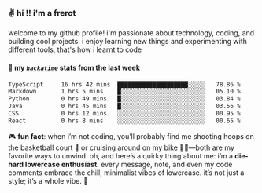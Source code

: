 ### ✌️ hi !! i'm a frerot

welcome to my github profile! i'm passionate about technology, coding, and
building cool projects. i enjoy learning new things and experimenting with
different tools, that's how i learnt to code

#### 📡 my [_`hackatime`_](https://waka.hackclub.com) stats from the last week

<!--START_SECTION:waka-->

```txt
TypeScript     16 hrs 42 mins  ████████████████████░░░░░   78.86 %
Markdown       1 hrs 5 mins    █░░░░░░░░░░░░░░░░░░░░░░░░   05.10 %
Python         0 hrs 49 mins   █░░░░░░░░░░░░░░░░░░░░░░░░   03.84 %
Java           0 hrs 45 mins   █░░░░░░░░░░░░░░░░░░░░░░░░   03.56 %
CSS            0 hrs 12 mins   ░░░░░░░░░░░░░░░░░░░░░░░░░   00.95 %
React          0 hrs 8 mins    ░░░░░░░░░░░░░░░░░░░░░░░░░   00.65 %
```

<!--END_SECTION:waka-->

🎮 **fun fact**: when i’m not coding, you’ll probably find me shooting hoops on
the basketball court 🏀 or cruising around on my bike 🚴‍♂️—both are my favorite
ways to unwind. oh, and here’s a quirky thing about me: i’m a **die-hard
lowercase enthusiast**. every message, note, and even my code comments embrace
the chill, minimalist vibes of lowercase. it’s not just a style; it’s a whole
vibe. 🤘
